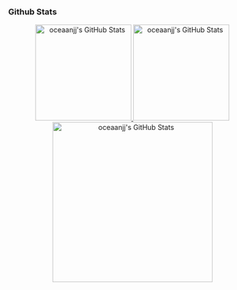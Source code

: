 ### Github Stats

<div align="center" style="display: flex; justify-content: center;">
<a href="https://git.io/streak-stats">
        <img height = "195px" src="https://github-readme-stats.vercel.app/api?username=oceaanjj&theme=dark&show_icons=true&hide_border=true&count_private=true" alt="oceaanjj's GitHub Stats" />
        <img height = "195px" src="https://github-readme-stats.vercel.app/api/top-langs/?username=oceaanjj&theme=dark&show_icons=true&hide_border=true&layout=compact" alt="oceaanjj's GitHub Stats" />
    </a>
</div>

<div align="center" style="display: flex; justify-content: center;">
    <img height = "325px" src="https://github-readme-streak-stats.herokuapp.com/?user=oceaanjj&theme=dark&hide_border=true" alt="oceaanjj's GitHub Stats" />
</div>



<!---
oceaanjj/oceaanjj is a ✨ special ✨ repository because its `README.md` (this file) appears on your GitHub profile.
You can click the Preview link to take a look at your changes.
--->
